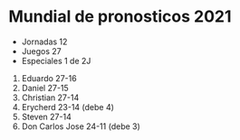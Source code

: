 


# Mundial de pronosticos 2021 #

* Jornadas 12
* Juegos 27
* Especiales 1 de 2J

1. Eduardo 27-16
2. Daniel 27-15
3. Christian 27-14
4. Erycherd 23-14 (debe 4)
5. Steven 27-14
6. Don Carlos Jose 24-11 (debe 3)